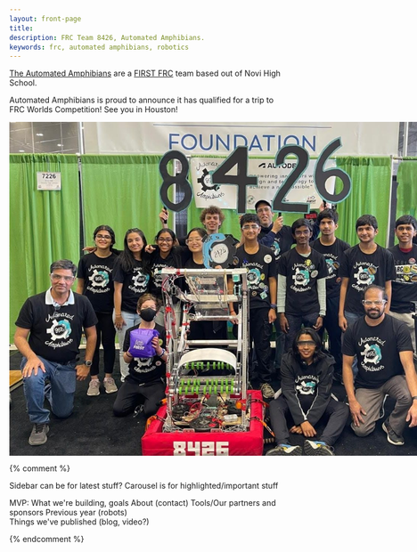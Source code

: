 ```yaml
---
layout: front-page
title: 
description: FRC Team 8426, Automated Amphibians.
keywords: frc, automated amphibians, robotics
---
```


<style>
    li.nav-item {
        margin-left: 2.5em;
    }

    .content {
        margin-top: 2em;
        font-size: 110%;
    }

    .carousel-control-next,
    .carousel-control-prev {
        width: initial;
        background: #888;

    }

    .carousel-item {
        padding: 2em;
    }
</style>

[The Automated Amphibians](about) are a [FIRST FRC](https://www.firstinspires.org/robotics/frc) team based out of Novi High School. 

Automated Amphibians is proud to announce it has qualified for a trip to FRC Worlds Competition! See you in Houston!

<div style="position: relative; width: 800px; height: 600px;">
  <img src="assets/team-latest.jpg" style="position: absolute; width: 100%; height: 100%; opacity: 1; transition: opacity 1s ease-in-out;" id="image1"/>  
  <img src="assets/Robotplacingcone.jpg" style="position: absolute; width: 100%; height: 100%; opacity: 0; transition: opacity 1s ease-in-out;" id="image3"/>
</div>

<script>
var images = [document.getElementById('image1'), document.getElementById('image3')];
var current = 0;

function nextImage() {
  images[current].style.opacity = 0;
  current = (current + 1) % images.length;
  images[current].style.opacity = 1;
}
setInterval(nextImage, 5000); // change image every 5 seconds
</script>



{% comment %} 

Sidebar can be for latest stuff?
Carousel is for highlighted/important stuff

MVP:
    What we're building, goals
    About (contact)
    Tools/Our partners and sponsors
    Previous year (robots)       
    Things we've published (blog, video?) 

{% endcomment %} 
